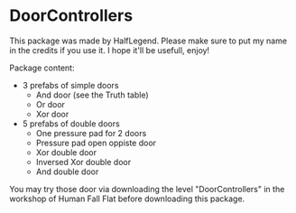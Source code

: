 # DoorControllers
This package was made by HalfLegend.
Please make sure to put my name in the credits if you use it. 
I hope it'll be usefull, enjoy!

Package content:
- 3 prefabs of simple doors
	- And door (see the Truth table)
	- Or door
	- Xor door
- 5 prefabs of double doors
	- One pressure pad for 2 doors
	- Pressure pad open oppiste door
	- Xor double door
	- Inversed Xor double door
	- And double door
	
You may try those door via downloading the level "DoorControllers" in the workshop of Human Fall Flat before downloading this package.
	
